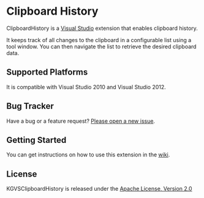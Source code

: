 # Clipboard History

ClipboardHistory is a <a href="http://www.microsoft.com/visualstudio/eng" target="_blank">Visual Studio</a>
extension that enables clipboard history.

It keeps track of all changes to the clipboard in a configurable list using a tool window.
You can then navigate the list to retrieve the desired clipboard data.

## Supported Platforms

It is compatible with Visual Studio 2010 and Visual Studio 2012.

## Bug Tracker

Have a bug or a feature request? [Please open a new issue](https://github.com/kavengagne/KGVSClipboardHistory/issues).

## Getting Started

You can get instructions on how to use this extension in the [wiki](https://github.com/kavengagne/KGVSClipboardHistory/wiki).

## License

KGVSClipboardHistory is released under the [Apache License, Version 2.0](http://www.apache.org/licenses/LICENSE-2.0.html)
